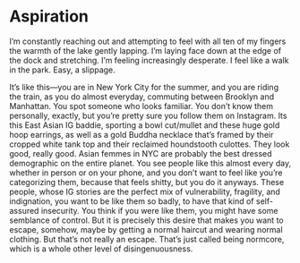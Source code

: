# Aspiration

I’m constantly reaching out and attempting to feel with all ten of my fingers the warmth of the lake gently lapping. I’m laying face down at the edge of the dock and stretching. I’m feeling increasingly desperate. I feel like a walk in the park. Easy, a slippage.

It’s like this—you are in New York City for the summer, and you are riding the train, as you do almost everyday, commuting between Brooklyn and Manhattan. You spot someone who looks familiar. You don’t know them personally, exactly, but you’re pretty sure you follow them on Instagram. Its this East Asian IG baddie, sporting a bowl cut/mullet and these huge gold hoop earrings, as well as a gold Buddha necklace that’s framed by their cropped white tank top and their reclaimed houndstooth culottes. They look good, really good. Asian femmes in NYC are probably the best dressed demographic on the entire planet. You see people like this almost every day, whether in person or on your phone, and you don’t want to feel like you’re categorizing them, because that feels shitty, but you do it anyways. These people, whose IG stories are the perfect mix of vulnerability, fragility, and indignation, you want to be like them so badly, to have that kind of self-assured insecurity. You think if you were like them, you might have some semblance of control. But it is precisely this desire that makes you want to escape, somehow, maybe by getting a normal haircut and wearing normal clothing. But that’s not really an escape. That’s just called being normcore, which is a whole other level of disingenuousness.